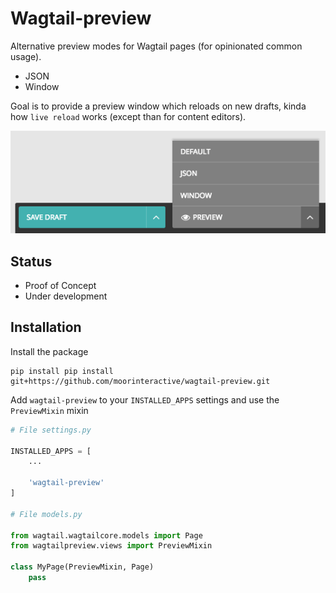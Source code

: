 # Wagtail-preview

Alternative preview modes for Wagtail pages (for opinionated common usage).

* JSON
* Window

Goal is to provide a preview window which reloads on new drafts, kinda how `live reload` works (except than for content editors).

![Preview modes](docs/screenshot.png)

## Status

* Proof of Concept
* Under development

## Installation

Install the package

```
pip install pip install git+https://github.com/moorinteractive/wagtail-preview.git
```

Add `wagtail-preview` to your `INSTALLED_APPS` settings and use the `PreviewMixin` mixin

```python
# File settings.py

INSTALLED_APPS = [
    ...

    'wagtail-preview'
]

# File models.py

from wagtail.wagtailcore.models import Page
from wagtailpreview.views import PreviewMixin

class MyPage(PreviewMixin, Page)
    pass

```
